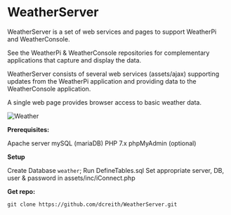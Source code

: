 WeatherServer
=============

WeatherServer is a set of web services and pages to support WeatherPi and
WeatherConsole.

See the WeatherPi & WeatherConsole repositories for complementary applications
that capture and display the data.

WeatherServer consists of several web services (assets/ajax) supporting updates
from the WeatherPi application and providing data to the WeatherConsole application.

A single web page provides browser access to basic weather data.

![Weather](/WeatherServer_1.png)

**Prerequisites:**

Apache server
mySQL (mariaDB)
PHP 7.x
phpMyAdmin (optional)

**Setup**

Create Database `weather`;
Run DefineTables.sql
Set appropriate server, DB, user & password in assets/inc/iConnect.php

**Get repo:**

    git clone https://github.com/dcreith/WeatherServer.git
